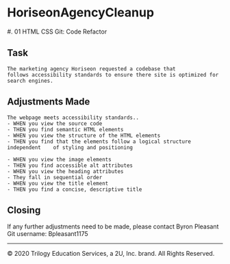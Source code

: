 # HoriseonAgencyCleanup

#. 01 HTML CSS Git: Code Refactor

## Task

```
The marketing agency Horiseon requested a codebase that 
follows accessibility standards to ensure there site is optimized for search engines.
```

## Adjustments Made

```
The webpage meets accessibility standards..
- WHEN you view the source code
- THEN you find semantic HTML elements
- WHEN you view the structure of the HTML elements
- THEN you find that the elements follow a logical structure independent    of styling and positioning

- WHEN you view the image elements
- THEN you find accessible alt attributes
- WHEN you view the heading attributes
- They fall in sequential order
- WHEN you view the title element
- THEN you find a concise, descriptive title
```
## Closing

If any further adjustments need to be made, please contact Byron Pleasant
Git username: Bpleasant1175
- - -
© 2020 Trilogy Education Services, a 2U, Inc. brand. All Rights Reserved.

